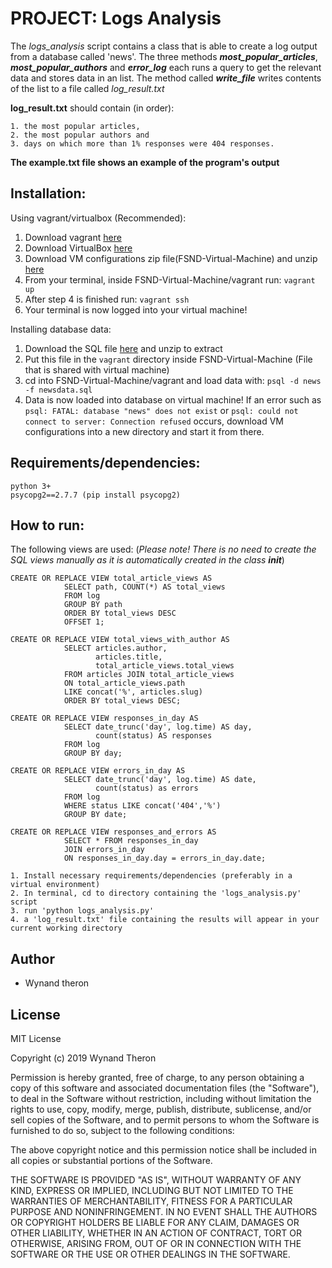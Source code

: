 # PROJECT: Logs Analysis

The _logs_analysis_ script contains a class that is able to create a log output from a database called 'news'.
The three methods  _**most_popular_articles**_, _**most_popular_authors**_ and _**error_log**_ each runs a query to get the relevant
data and stores data in an list. The method called _**write_file**_ writes contents of the list to a file called _log_result.txt_ 
 
**log_result.txt** should contain (in order): 

    1. the most popular articles, 
    2. the most popular authors and 
    3. days on which more than 1% responses were 404 responses.
    
**The example.txt file shows an example of the program's output** 
    
## Installation:

Using vagrant/virtualbox (Recommended):

   1. Download vagrant [here](https://www.vagrantup.com/downloads.html)
   2. Download VirtualBox [here](https://www.virtualbox.org/)
   3. Download VM configurations zip file(FSND-Virtual-Machine) and unzip [here](https://s3.amazonaws.com/video.udacity-data.com/topher/2018/April/5acfbfa3_fsnd-virtual-machine/fsnd-virtual-machine.zip)
   4. From your terminal, inside FSND-Virtual-Machine/vagrant run: `vagrant up`
   5. After step 4 is finished run: `vagrant ssh`
   6. Your terminal is now logged into your virtual machine!
   
Installing database data:
    
   1. Download the SQL file [here](https://d17h27t6h515a5.cloudfront.net/topher/2016/August/57b5f748_newsdata/newsdata.zip) and unzip to extract
   2. Put this file in the `vagrant` directory inside FSND-Virtual-Machine (File that is shared with virtual machine)
   3. cd into FSND-Virtual-Machine/vagrant and load data with: `psql -d news -f newsdata.sql`
   4. Data is now loaded into database on virtual machine! If an error such as `psql: FATAL: database "news" does not exist` or `psql: could not connect to server: Connection refused` occurs, download
    VM configurations into a new directory and start it from there.

## Requirements/dependencies:

    python 3+
    psycopg2==2.7.7 (pip install psycopg2) 

## How to run:

The following views are used:
(_Please note! There is no need to create the SQL views manually as it is automatically created in the class __init___)

```buildoutcfg
CREATE OR REPLACE VIEW total_article_views AS
            SELECT path, COUNT(*) AS total_views 
            FROM log 
            GROUP BY path 
            ORDER BY total_views DESC 
            OFFSET 1;
            
CREATE OR REPLACE VIEW total_views_with_author AS
            SELECT articles.author, 
                   articles.title, 
                   total_article_views.total_views 
            FROM articles JOIN total_article_views 
            ON total_article_views.path 
            LIKE concat('%', articles.slug) 
            ORDER BY total_views DESC;
            
CREATE OR REPLACE VIEW responses_in_day AS
            SELECT date_trunc('day', log.time) AS day, 
                   count(status) AS responses 
            FROM log 
            GROUP BY day;
            
CREATE OR REPLACE VIEW errors_in_day AS
            SELECT date_trunc('day', log.time) AS date,
                   count(status) as errors
            FROM log
            WHERE status LIKE concat('404','%')
            GROUP BY date;
            
CREATE OR REPLACE VIEW responses_and_errors AS
            SELECT * FROM responses_in_day
            JOIN errors_in_day
            ON responses_in_day.day = errors_in_day.date;
```

    1. Install necessary requirements/dependencies (preferably in a virtual environment)
    2. In terminal, cd to directory containing the 'logs_analysis.py' script
    3. run 'python logs_analysis.py'
    4. a 'log_result.txt' file containing the results will appear in your current working directory


## Author

 - Wynand theron


## License

MIT License

Copyright (c) 2019 Wynand Theron

Permission is hereby granted, free of charge, to any person obtaining a copy
of this software and associated documentation files (the "Software"), to deal
in the Software without restriction, including without limitation the rights
to use, copy, modify, merge, publish, distribute, sublicense, and/or sell
copies of the Software, and to permit persons to whom the Software is
furnished to do so, subject to the following conditions:

The above copyright notice and this permission notice shall be included in all
copies or substantial portions of the Software.

THE SOFTWARE IS PROVIDED "AS IS", WITHOUT WARRANTY OF ANY KIND, EXPRESS OR
IMPLIED, INCLUDING BUT NOT LIMITED TO THE WARRANTIES OF MERCHANTABILITY,
FITNESS FOR A PARTICULAR PURPOSE AND NONINFRINGEMENT. IN NO EVENT SHALL THE
AUTHORS OR COPYRIGHT HOLDERS BE LIABLE FOR ANY CLAIM, DAMAGES OR OTHER
LIABILITY, WHETHER IN AN ACTION OF CONTRACT, TORT OR OTHERWISE, ARISING FROM,
OUT OF OR IN CONNECTION WITH THE SOFTWARE OR THE USE OR OTHER DEALINGS IN THE
SOFTWARE.
